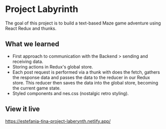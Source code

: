 # Project Labyrinth

The goal of this project is to build a text-based Maze game adventure using React Redux and thunks.

## What we learned

- First approach to communication with the Backend > sending and receiving data.
- Storing actions in Redux's global store.
- Each post request is performed via a thunk with does the fetch, gathers the response data and passes the data to the reducer in our Redux store. This reducer then saves the data into the global store, becoming the current game state.
- Styled components and nes.css (nostalgic retro styling).


## View it live

https://estefania-tina-project-laberynth.netlify.app/
